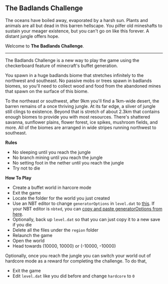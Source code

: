 ## The Badlands Challenge

The oceans have boiled away, evaporated by a harsh sun.
Plants and animals are all but dead in this barren hellscape.
You pilfer old mineshafts to sustain your meager existence,
but you can't go on like this forever.
A distant jungle offers hope.

Welcome to **The Badlands Challenge**.

-----

The Badlands Challenge is a new way to play the game using the checkerboard feature of minecraft's buffet generation.

You spawn in a huge badlands biome that stretches infinitely to the northwest and southeast.
No passive mobs or trees spawn in badlands biomes,
so you'll need to collect wood and food from the abandoned mines that spawn on the surface of this biome.

To the northeast or southwest, after 9km you'll find a 1km-wide desert,
the barren remains of a once thriving jungle.
At its far edge, a sliver of jungle still clings to existence.
Beyond that is stretch of about 2.3km that contains enough biomes to provide you with most resources.
There's shattered savanna, sunflower plains, flower forest, ice spikes, mushroom fields, and more.
All of the biomes are arranged in wide stripes running northwest to southeast.

**Rules**

* No sleeping until you reach the jungle
* No branch mining until you reach the jungle
* No setting foot in the nether until you reach the jungle
* Try not to die

**How To Play**

* Create a buffet world in harcore mode
* Exit the game
* Locate the folder for the world you just created
* Use an NBT editor to change `generatorOptions` in `level.dat` to [this](https://raw.githubusercontent.com/DMBuce/badlands-challenge/master/generatorOptions.json). If your NBT editor is `nbted`, you can [copy and paste generatorOptions from here](https://raw.githubusercontent.com/DMBuce/badlands-challenge/master/generatorOptions.nbted).
* Optionally, back up `level.dat` so that you can just copy it to a new save if you die
* Delete all the files under the `region` folder
* Relaunch the game
* Open the world
* Head towards (10000, 10000) or (-10000, -10000)

Optionally, once you reach the jungle you can switch your world out of hardcore mode as a reward for completing the challenge.
To do that,

* Exit the game
* Edit `level.dat` like you did before and change `hardcore` to `0`

